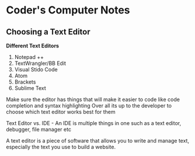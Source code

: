 # Coder's Computer Notes

## Choosing a Text Editor

**Different Text Editors**

1. Notepad ++
2. TextWrangler/BB Edit
3. Visual Stido Code
4. Atom
5. Brackets
6. Sublime Text

Make sure the editor has things that will make it easier to code like code completion and syntax highlighting
Over all its up to the developer to choose which text editor works best for them

Text Editor vs. IDE - An IDE is multiple things in one such as a text editor, debugger, file manager etc


A text editor is a piece of software that allows you to write and manage text, especially the text you use to build a website.

